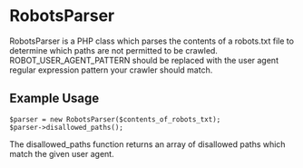 RobotsParser
============

RobotsParser is a PHP class which parses the contents of a robots.txt file to determine which paths are not permitted to be crawled. ROBOT_USER_AGENT_PATTERN should be replaced with the user agent regular expression pattern your crawler should match.

Example Usage
-------------

	$parser = new RobotsParser($contents_of_robots_txt);
	$parser->disallowed_paths();

The disallowed_paths function returns an array of disallowed paths which match the given user agent.